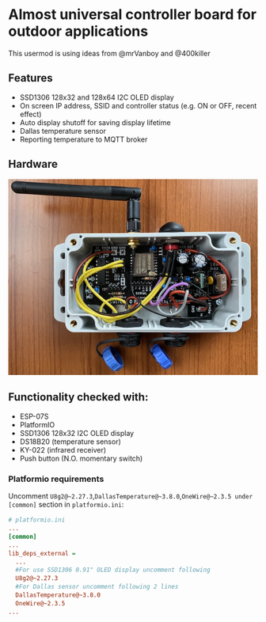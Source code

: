 # Almost universal controller board for outdoor applications
This usermod is using ideas from @mrVanboy and @400killer
## Features
*  SSD1306 128x32 and 128x64 I2C OLED display
*  On screen IP address, SSID and controller status (e.g. ON or OFF, recent effect)
*  Auto display shutoff for saving display lifetime
*  Dallas temperature sensor
*  Reporting temperature to MQTT broker

## Hardware
![Hardware connection](assets/controller.jpg)

## Functionality checked with:
*  ESP-07S
*  PlatformIO
*  SSD1306 128x32 I2C OLED display
*  DS18B20 (temperature sensor)
*  KY-022 (infrared receiver)
*  Push button (N.O. momentary switch)

### Platformio requirements
Uncomment `U8g2@~2.27.3`,`DallasTemperature@~3.8.0`,`OneWire@~2.3.5 under` `[common]` section in `platformio.ini`:
```ini
# platformio.ini
...
[common]
...
lib_deps_external =
  ...
  #For use SSD1306 0.91" OLED display uncomment following
  U8g2@~2.27.3
  #For Dallas sensor uncomment following 2 lines
  DallasTemperature@~3.8.0
  OneWire@~2.3.5
...
```